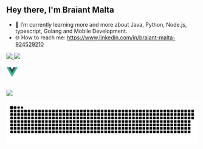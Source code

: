 ## Hey there, I'm Braiant Malta

- 🌱 I’m currently learning more and more about Java, Python, Node.js, typescript, Golang and Mobile Development.
- 🌐 How to reach me: https://www.linkedin.com/in/braiant-malta-924529210

<div>
  <a href="https://github.com/mrbraiant">
  <img height="180em" src="https://github-readme-stats.vercel.app/api?username=mrbraiant&show_icons=true&theme=blue-green&include_all_commits=true&count_private=true"/>
  <img height="180em" src="https://github-readme-stats.vercel.app/api/top-langs/?username=mrbraiant&layout=compact&langs_count=9&theme=blue-green"/>
</div>
<div style="display: inline_block"><br>
  <!--<img alt="Braioso-C" height="30" widtg"40" class="center" src="https://github.com/devicons/devicon/blob/master/icons/c/c-original.svg">
  <img alt="Braioso-Cpp" height="30" widtg"40" class="center" src="https://github.com/devicons/devicon/blob/master/icons/cplusplus/cplusplus-original.svg">
  <img alt="Braioso-Python" height="30" width="40" class="center" src="https://raw.githubusercontent.com/devicons/devicon/master/icons/python/python-original.svg">
  <img alt="Braioso-Java" height="30" width="40" class="center" src="https://raw.githubusercontent.com/devicons/devicon/master/icons/java/java-original.svg">
  <img alt="Braioso-Js" height="30" width="40" class="center" src="https://raw.githubusercontent.com/devicons/devicon/master/icons/javascript/javascript-plain.svg">
  <img alt="Braioso-Ts" height="30" width="40" class="center" src="https://raw.githubusercontent.com/devicons/devicon/master/icons/typescript/typescript-plain.svg">
  <img alt="Braioso-HTML" height="30" width="40" class="center" src="https://raw.githubusercontent.com/devicons/devicon/master/icons/html5/html5-original.svg">
  <img alt="Braioso-CSS" height="30" width="40" class="center" src="https://raw.githubusercontent.com/devicons/devicon/master/icons/css3/css3-original.svg">
  <img alt="Braioso-PHP" height="30" widtg"40" class="center" src="https://github.com/devicons/devicon/blob/master/icons/php/php-original.svg">
  <img alt="Braioso-Bootstrap" height="30" widtg"40" class="center" src="https://github.com/devicons/devicon/blob/master/icons/bootstrap/bootstrap-original.svg"> -->
  <img alt="Braioso-Vue" display="block;" height="30" widtg"40" src="https://github.com/devicons/devicon/blob/master/icons/vuejs/vuejs-original.svg">
  
 <!--<img align="right" alt="Rafa-yoda" src="https://cdn.discordapp.com/attachments/795358919417397249/825430589581688872/hi.gif"> -->
</div>

##
  
 <div>
   <a href="https://www.linkedin.com/in/braiant-malta-924529210" target="_blank"><img src="https://img.shields.io/badge/LinkedIn-0077B5?style=for-the-badge&logo=linkedin&logoColor=white" target="_blank"></a>
   
   ![Snake animation](https://github.com/mrbraiant/mrbraiant/blob/output/github-contribution-grid-snake.svg)
 </div>
